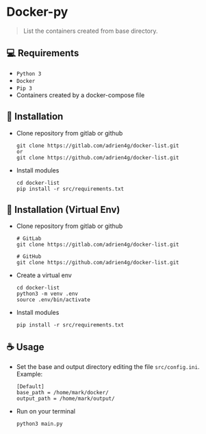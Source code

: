 # Docker-py

> List the containers created from base directory.

## 💻 Requirements

* `Python 3`
* `Docker`
* `Pip 3`
* Containers created by a docker-compose file

## 🚀 Installation
* Clone repository from gitlab or github
    ```
    git clone https://gitlab.com/adrien4g/docker-list.git
    or
    git clone https://github.com/adrien4g/docker-list.git
    ```
* Install modules
    ```
    cd docker-list
    pip install -r src/requirements.txt
    ```
## 🚀 Installation (Virtual Env)
* Clone repository from gitlab or github
    ```
    # GitLab
    git clone https://gitlab.com/adrien4g/docker-list.git
    
    # GitHub
    git clone https://github.com/adrien4g/docker-list.git
    ```

* Create a virtual env
    ```
    cd docker-list
    python3 -m venv .env
    source .env/bin/activate
    ```

* Install modules
    ```
    pip install -r src/requirements.txt
    ```

## ☕ Usage
* Set the base and output directory editing the file `src/config.ini`. Example:
    ```
    [Default]
    base_path = /home/mark/docker/
    output_path = /home/mark/output/
    ```
* Run on your terminal
    ```
    python3 main.py
    ```
